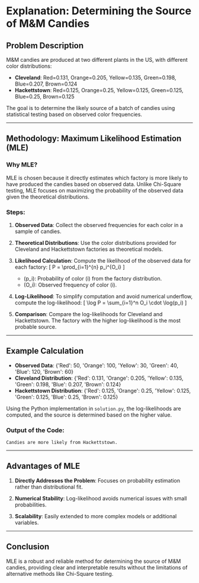 # Explanation: Determining the Source of M&M Candies

## Problem Description
M&M candies are produced at two different plants in the US, with different color distributions:
- **Cleveland**: Red=0.131, Orange=0.205, Yellow=0.135, Green=0.198, Blue=0.207, Brown=0.124
- **Hackettstown**: Red=0.125, Orange=0.25, Yellow=0.125, Green=0.125, Blue=0.25, Brown=0.125

The goal is to determine the likely source of a batch of candies using statistical testing based on observed color frequencies.

---

## Methodology: Maximum Likelihood Estimation (MLE)
### Why MLE?
MLE is chosen because it directly estimates which factory is more likely to have produced the candies based on observed data. Unlike Chi-Square testing, MLE focuses on maximizing the probability of the observed data given the theoretical distributions.

### Steps:
1. **Observed Data**:
   Collect the observed frequencies for each color in a sample of candies.

2. **Theoretical Distributions**:
   Use the color distributions provided for Cleveland and Hackettstown factories as theoretical models.

3. **Likelihood Calculation**:
   Compute the likelihood of the observed data for each factory:
   \[
   P = \prod_{i=1}^{n} p_i^{O_i}
   \]
   - \(p_i\): Probability of color \(i\) from the factory distribution.
   - \(O_i\): Observed frequency of color \(i\).

4. **Log-Likelihood**:
   To simplify computation and avoid numerical underflow, compute the log-likelihood:
   \[
   \log P = \sum_{i=1}^n O_i \cdot \log(p_i)
   \]

5. **Comparison**:
   Compare the log-likelihoods for Cleveland and Hackettstown. The factory with the higher log-likelihood is the most probable source.

---

## Example Calculation
- **Observed Data**: {'Red': 50, 'Orange': 100, 'Yellow': 30, 'Green': 40, 'Blue': 120, 'Brown': 60}
- **Cleveland Distribution**: {'Red': 0.131, 'Orange': 0.205, 'Yellow': 0.135, 'Green': 0.198, 'Blue': 0.207, 'Brown': 0.124}
- **Hackettstown Distribution**: {'Red': 0.125, 'Orange': 0.25, 'Yellow': 0.125, 'Green': 0.125, 'Blue': 0.25, 'Brown': 0.125}

Using the Python implementation in `solution.py`, the log-likelihoods are computed, and the source is determined based on the higher value.

### **Output of the Code**:
```
Candies are more likely from Hackettstown.
```

---

## Advantages of MLE
1. **Directly Addresses the Problem**:
   Focuses on probability estimation rather than distributional fit.

2. **Numerical Stability**:
   Log-likelihood avoids numerical issues with small probabilities.

3. **Scalability**:
   Easily extended to more complex models or additional variables.

---

## Conclusion
MLE is a robust and reliable method for determining the source of M&M candies, providing clear and interpretable results without the limitations of alternative methods like Chi-Square testing.
